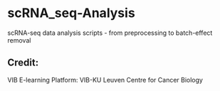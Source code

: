 # scRNA_seq-Analysis
scRNA-seq data analysis scripts - from preprocessing to batch-effect removal


## Credit: 
VIB E-learning Platform: VIB-KU Leuven Centre for Cancer Biology
